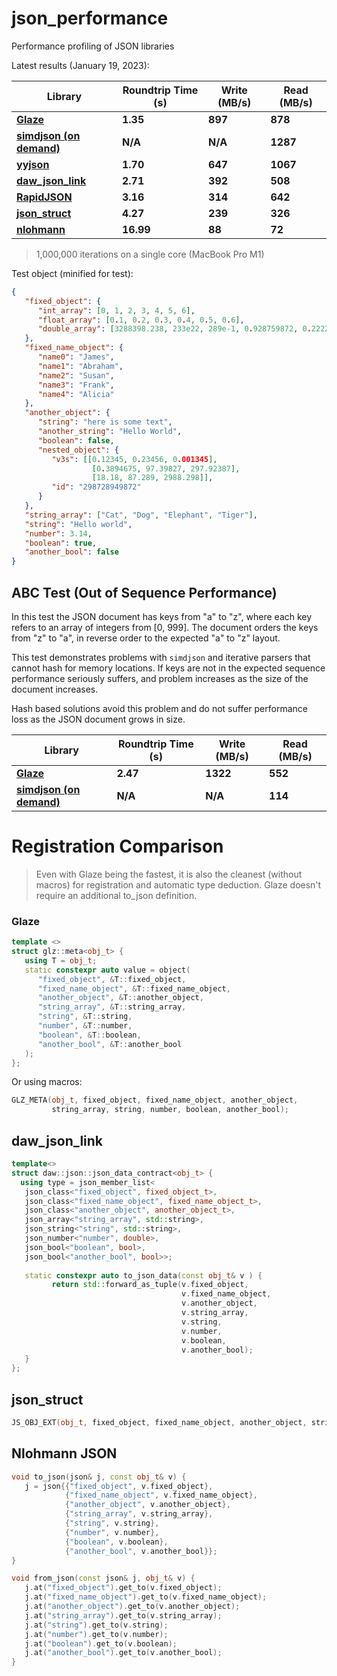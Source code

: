 # json_performance
Performance profiling of JSON libraries

Latest results (January 19, 2023):

| Library                                                      | Roundtrip Time (s) | Write (MB/s) | Read (MB/s) |
| ------------------------------------------------------------ | ------------------ | ------------ | ----------- |
| [**Glaze**](https://github.com/stephenberry/glaze)           | **1.35**           | **897**      | **878**     |
| [**simdjson (on demand)**](https://github.com/simdjson/simdjson) | **N/A**            | **N/A**      | **1287**    |
| [**yyjson**](https://github.com/ibireme/yyjson)              | **1.70**           | **647**      | **1067**    |
| [**daw_json_link**](https://github.com/beached/daw_json_link) | **2.71**           | **392**      | **508**     |
| [**RapidJSON**](https://github.com/Tencent/rapidjson)        | **3.16**           | **314**      | **642**     |
| [**json_struct**](https://github.com/jorgen/json_struct)     | **4.27**           | **239**      | **326**     |
| [**nlohmann**](https://github.com/nlohmann/json)             | **16.99**          | **88**       | **72**      |

>  1,000,000 iterations on a single core (MacBook Pro M1)

Test object (minified for test):

```json
{
   "fixed_object": {
      "int_array": [0, 1, 2, 3, 4, 5, 6],
      "float_array": [0.1, 0.2, 0.3, 0.4, 0.5, 0.6],
      "double_array": [3288398.238, 233e22, 289e-1, 0.928759872, 0.22222848, 0.1, 0.2, 0.3, 0.4]
   },
   "fixed_name_object": {
      "name0": "James",
      "name1": "Abraham",
      "name2": "Susan",
      "name3": "Frank",
      "name4": "Alicia"
   },
   "another_object": {
      "string": "here is some text",
      "another_string": "Hello World",
      "boolean": false,
      "nested_object": {
         "v3s": [[0.12345, 0.23456, 0.001345],
                  [0.3894675, 97.39827, 297.92387],
                  [18.18, 87.289, 2988.298]],
         "id": "298728949872"
      }
   },
   "string_array": ["Cat", "Dog", "Elephant", "Tiger"],
   "string": "Hello world",
   "number": 3.14,
   "boolean": true,
   "another_bool": false
}
```

## ABC Test (Out of Sequence Performance)

In this test the JSON document has keys from "a" to "z", where each key refers to an array of integers from [0, 999]. The document orders the keys from "z" to "a", in reverse order to the expected "a" to "z" layout.

This test demonstrates problems with `simdjson` and iterative parsers that cannot hash for memory locations. If keys are not in the expected sequence performance seriously suffers, and problem increases as the size of the document increases.

Hash based solutions avoid this problem and do not suffer performance loss as the JSON document grows in size.

| Library                                                      | Roundtrip Time (s) | Write (MB/s) | Read (MB/s) |
| ------------------------------------------------------------ | ------------------ | ------------ | ----------- |
| [**Glaze**](https://github.com/stephenberry/glaze)           | **2.47**           | **1322**     | **552**     |
| [**simdjson (on demand)**](https://github.com/simdjson/simdjson) | **N/A**            | **N/A**      | **114**     |

# Registration Comparison

> Even with Glaze being the fastest, it is also the cleanest (without macros) for registration and automatic type deduction. Glaze doesn't require an additional to_json definition.

### Glaze

```c++
template <>
struct glz::meta<obj_t> {
   using T = obj_t;
   static constexpr auto value = object(
      "fixed_object", &T::fixed_object,
      "fixed_name_object", &T::fixed_name_object,
      "another_object", &T::another_object,
      "string_array", &T::string_array,
      "string", &T::string,
      "number", &T::number,
      "boolean", &T::boolean,
      "another_bool", &T::another_bool
   );
};
```

Or using macros:

```c++
GLZ_META(obj_t, fixed_object, fixed_name_object, another_object,
         string_array, string, number, boolean, another_bool);
```

## daw_json_link

```c++
template<>
struct daw::json::json_data_contract<obj_t> {
  using type = json_member_list<
   json_class<"fixed_object", fixed_object_t>,
   json_class<"fixed_name_object", fixed_name_object_t>,
   json_class<"another_object", another_object_t>,
   json_array<"string_array", std::string>,
   json_string<"string", std::string>,
   json_number<"number", double>,
   json_bool<"boolean", bool>,
   json_bool<"another_bool", bool>>;
   
   static constexpr auto to_json_data(const obj_t& v ) {
         return std::forward_as_tuple(v.fixed_object,
                                      v.fixed_name_object,
                                      v.another_object,
                                      v.string_array,
                                      v.string,
                                      v.number,
                                      v.boolean,
                                      v.another_bool);
   }
};
```

## json_struct

```c++
JS_OBJ_EXT(obj_t, fixed_object, fixed_name_object, another_object, string_array, string, number, boolean, another_bool);
```

## Nlohmann JSON

```c++
void to_json(json& j, const obj_t& v) {
   j = json{{"fixed_object", v.fixed_object},
            {"fixed_name_object", v.fixed_name_object},
            {"another_object", v.another_object},
            {"string_array", v.string_array},
            {"string", v.string},
            {"number", v.number},
            {"boolean", v.boolean},
            {"another_bool", v.another_bool}};
}

void from_json(const json& j, obj_t& v) {
   j.at("fixed_object").get_to(v.fixed_object);
   j.at("fixed_name_object").get_to(v.fixed_name_object);
   j.at("another_object").get_to(v.another_object);
   j.at("string_array").get_to(v.string_array);
   j.at("string").get_to(v.string);
   j.at("number").get_to(v.number);
   j.at("boolean").get_to(v.boolean);
   j.at("another_bool").get_to(v.another_bool);
}
```

